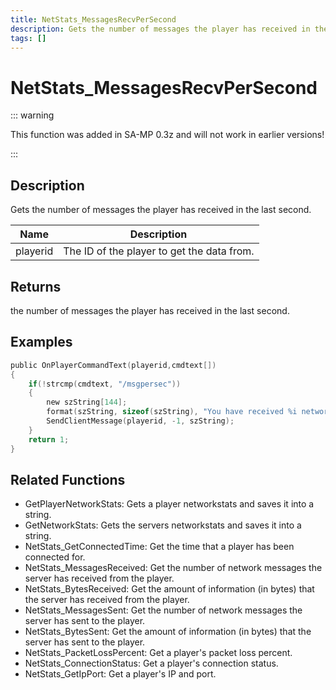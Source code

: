 ```yaml
---
title: NetStats_MessagesRecvPerSecond
description: Gets the number of messages the player has received in the last second.
tags: []
---
```


# NetStats_MessagesRecvPerSecond

<TagLinks />

::: warning

This function was added in SA-MP 0.3z and will not work in earlier versions!

:::

## Description

Gets the number of messages the player has received in the last second.


| Name | Description |
|------|-------------|
|playerid | The ID of the player to get the data from.|


## Returns

the number of messages the player has received in the last second.


## Examples


```c
public OnPlayerCommandText(playerid,cmdtext[])
{    
    if(!strcmp(cmdtext, "/msgpersec"))
    {
        new szString[144];
        format(szString, sizeof(szString), "You have received %i network messages in the last second.", NetStats_MessagesRecvPerSecond(playerid));
        SendClientMessage(playerid, -1, szString);
    }
    return 1;
}
```


## Related Functions


-  GetPlayerNetworkStats: Gets a player networkstats and saves it into a string.
-  GetNetworkStats: Gets the servers networkstats and saves it into a string.
-  NetStats_GetConnectedTime: Get the time that a player has been connected for.
-  NetStats_MessagesReceived: Get the number of network messages the server has received from the player.
-  NetStats_BytesReceived: Get the amount of information (in bytes) that the server has received from the player.
-  NetStats_MessagesSent: Get the number of network messages the server has sent to the player.
-  NetStats_BytesSent: Get the amount of information (in bytes) that the server has sent to the player.
-  NetStats_PacketLossPercent: Get a player's packet loss percent.
-  NetStats_ConnectionStatus: Get a player's connection status.
-  NetStats_GetIpPort: Get a player's IP and port.